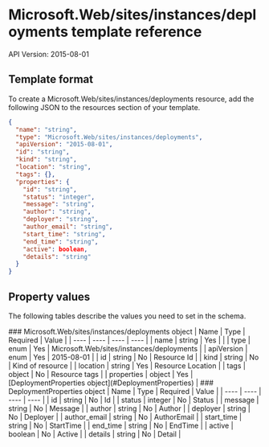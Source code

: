 # Microsoft.Web/sites/instances/deployments template reference
API Version: 2015-08-01
## Template format

To create a Microsoft.Web/sites/instances/deployments resource, add the following JSON to the resources section of your template.

```json
{
  "name": "string",
  "type": "Microsoft.Web/sites/instances/deployments",
  "apiVersion": "2015-08-01",
  "id": "string",
  "kind": "string",
  "location": "string",
  "tags": {},
  "properties": {
    "id": "string",
    "status": "integer",
    "message": "string",
    "author": "string",
    "deployer": "string",
    "author_email": "string",
    "start_time": "string",
    "end_time": "string",
    "active": boolean,
    "details": "string"
  }
}
```
## Property values

The following tables describe the values you need to set in the schema.

<a id="Microsoft.Web/sites/instances/deployments" />
### Microsoft.Web/sites/instances/deployments object
|  Name | Type | Required | Value |
|  ---- | ---- | ---- | ---- |
|  name | string | Yes |  |
|  type | enum | Yes | Microsoft.Web/sites/instances/deployments |
|  apiVersion | enum | Yes | 2015-08-01 |
|  id | string | No | Resource Id |
|  kind | string | No | Kind of resource |
|  location | string | Yes | Resource Location |
|  tags | object | No | Resource tags |
|  properties | object | Yes | [DeploymentProperties object](#DeploymentProperties) |


<a id="DeploymentProperties" />
### DeploymentProperties object
|  Name | Type | Required | Value |
|  ---- | ---- | ---- | ---- |
|  id | string | No | Id |
|  status | integer | No | Status |
|  message | string | No | Message |
|  author | string | No | Author |
|  deployer | string | No | Deployer |
|  author_email | string | No | AuthorEmail |
|  start_time | string | No | StartTime |
|  end_time | string | No | EndTime |
|  active | boolean | No | Active |
|  details | string | No | Detail |

